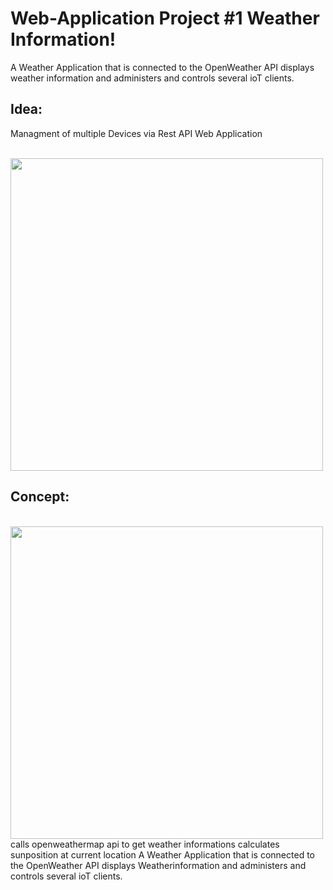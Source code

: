 # Web-Application Project #1 Weather Information!
A Weather Application that is connected to the OpenWeather API displays weather information and administers and controls several ioT clients. 

## Idea: 
Managment of multiple Devices via Rest API
Web Application

</br>
<a href="url"><img src="https://user-images.githubusercontent.com/55065075/216689412-49002b2a-782c-494d-abff-c253f597cb40.png" height="auto" width="500" ></a>

## Concept:
</br>
<a href="url"><img src="https://user-images.githubusercontent.com/55065075/216689615-d3a9c125-5d25-4986-9b0b-50e710d2f788.png" height="auto" width="500" ></a>
</br>
calls openweathermap api to get weather informations
calculates sunposition at current location
A Weather Application that is connected to the OpenWeather API displays Weatherinformation and administers and controls several ioT clients. 
